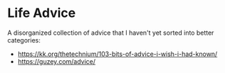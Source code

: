 # Life Advice

A disorganized collection of advice that I haven't yet sorted into better
categories:

 - https://kk.org/thetechnium/103-bits-of-advice-i-wish-i-had-known/
 - https://guzey.com/advice/
